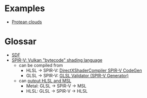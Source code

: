 # Examples 

* [Protean clouds](https://www.shadertoy.com/view/3l23Rh)

# Glossar
* [SDF](https://en.wikipedia.org/wiki/Signed_distance_function)
* [SPIR-V: Vulkan "bytecode" shading language](https://en.wikipedia.org/wiki/Standard_Portable_Intermediate_Representation)
    * can be compiled from
        * HLSL -> SPIR-V: [DirectXShaderCompiler SPIR-V CodeGen](https://github.com/microsoft/DirectXShaderCompiler)
        * GLSL -> SPIR-V: [GLSL Validator (SPIR-V Generator)](https://vulkan.lunarg.com/doc/view/1.0.39.1/linux/spirv_toolchain.html)
    * can [output HLSL and MSL](https://github.com/KhronosGroup/SPIRV-Cross)
        * Metal: GLSL -> SPIR-V -> MSL
        * HLSL: GLSL -> SPIR-V -> HLSL
